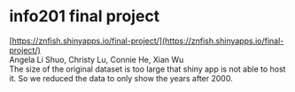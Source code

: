 # info201 final project

[https://znfish.shinyapps.io/final-project/](https://znfish.shinyapps.io/final-project/)
<br/>
Angela Li Shuo, Christy Lu, Connie He, Xian Wu
<br/>
The size of the original dataset is too large that shiny app is not able to host it. So we reduced the data to only show the years after 2000.